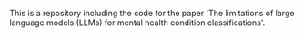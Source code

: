 This is a repository including the code for the paper 'The limitations of large language models (LLMs) for mental health condition classifications'.
